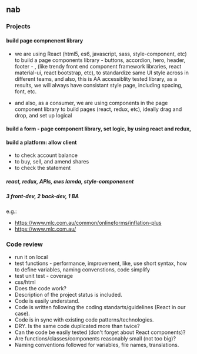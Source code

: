 ## nab



### Projects

#### build page compnenent library
- we are using React (html5, es6, javascript, sass, style-component, etc) to build a page components library - buttons, accordion, hero, header, footer - , (like trendy front end component framework libraries, react material-ui, react bootstrap, etc), to standardize same UI style across in different teams, and also, this is AA accessiblity tested library, as a results, we will always have consistant style page, including spacing, font, etc.

- and also, as a consumer, we are using components in the page component library to build pages (react, redux, etc), ideally drag and drop, and set up logical

#### build a form - page component library, set logic, by using react and redux, 

#### build a platform: allow client
- to check account balance
- to buy, sell, and amend shares
- to check the statement
##### react, redux, APIs, aws lamda, style-componenent
##### 3 front-dev, 2 back-dev, 1 BA

e.g.: 
- https://www.mlc.com.au/common/onlineforms/inflation-plus
- https://www.mlc.com.au/ 


### Code review
- run it on local
- test functions - performance, improvement, like, use short syntax, how to define variables, naming convenstions, code simplify
- test unit test - coverage
- css/html
- Does the code work?
- Description of the project status is included.
- Code is easily understand.
- Code is written following the coding standarts/guidelines (React in our case).
- Code is in sync with existing code patterns/technologies.
- DRY. Is the same code duplicated more than twice?
- Can the code be easily tested (don't forget about React components)?
- Are functions/classes/components reasonably small (not too big)?
- Naming conventions followed for variables, file names, translations.
